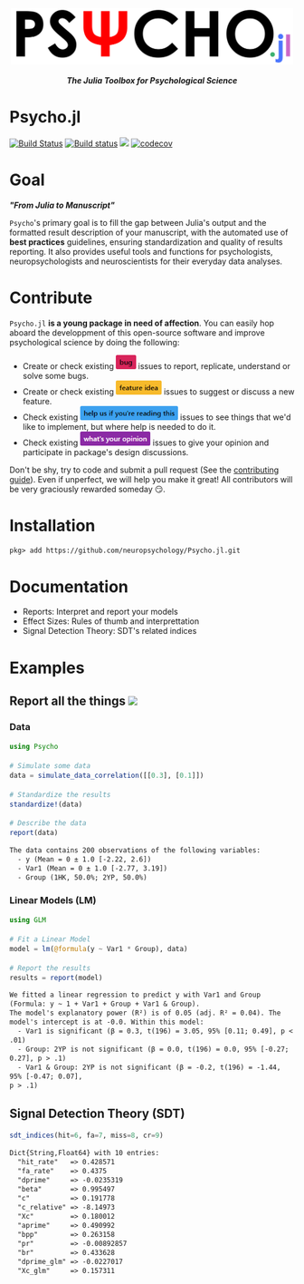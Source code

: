 <p align="center"><a href=https://neuropsychology.github.io/Psycho.jl/latest/><img src="docs/src/assets/logo_Psycho.jl.png" width="500" align="center" alt="psycho logo julia package"></a></p>

*<h4 align="center">The Julia Toolbox for Psychological Science</h2>*

# Psycho.jl
[![Build Status](https://travis-ci.org/neuropsychology/Psycho.jl.svg?branch=master)](https://travis-ci.org/neuropsychology/Psycho.jl)
[![Build status](https://ci.appveyor.com/api/projects/status/313hx3rmmc1swckg?svg=true)](https://ci.appveyor.com/project/DominiqueMakowski/psycho-jl)
[![](https://img.shields.io/badge/docs-latest-blue.svg)](https://neuropsychology.github.io/Psycho.jl/latest/)
[![codecov](https://codecov.io/gh/neuropsychology/Psycho.jl/branch/master/graph/badge.svg)](https://codecov.io/gh/neuropsychology/Psycho.jl)



# Goal

***"From Julia to Manuscript"***

`Psycho`'s primary goal is to fill the gap between Julia's output and the formatted result description of your manuscript, with the automated use of **best practices** guidelines, ensuring standardization and quality of results reporting.
It also provides useful tools and functions for psychologists, neuropsychologists and neuroscientists for their everyday data analyses.

# Contribute

`Psycho.jl` **is a young package in need of affection**. You can easily hop aboard the developpment of this open-source software and improve psychological science by doing the following:

- Create or check existing <a href=https://github.com/neuropsychology/Psycho.jl/issues><img src="docs/src/assets/issue_bug.png" height="25"></a> issues to report, replicate, understand or solve some bugs.
- Create or check existing <a href=https://github.com/neuropsychology/Psycho.jl/issues><img src="docs/src/assets/issue_featureidea.png" height="25"></a> issues to suggest or discuss a new feature.
- Check existing <a href=https://github.com/neuropsychology/Psycho.jl/issues><img src="docs/src/assets/issue_help.png" height="25"></a> issues to see things that we'd like to implement, but where help is needed to do it.
- Check existing <a href=https://github.com/neuropsychology/Psycho.jl/issues><img src="docs/src/assets/issue_opinion.png" height="25"></a> issues to give your opinion and participate in package's design discussions.

Don't be shy, try to code and submit a pull request (See the [contributing guide](.github/CONTRIBUTING.md)). Even if unperfect, we will help you make it great! All contributors will be very graciously rewarded someday :smirk:.


# Installation

```
pkg> add https://github.com/neuropsychology/Psycho.jl.git
```


# Documentation

- Reports: Interpret and report your models
- Effect Sizes: Rules of thumb and interprettation
- Signal Detection Theory: SDT's related indices



# Examples

## Report all the things <a href=https://neuropsychology.github.io/Psycho.jl/latest/><img src="https://www.memecreator.org/static/images/templates/2776.jpg" height="100"></a>

### Data

```julia
using Psycho

# Simulate some data
data = simulate_data_correlation([[0.3], [0.1]])

# Standardize the results
standardize!(data)

# Describe the data
report(data)
```
```
The data contains 200 observations of the following variables:
  - y (Mean = 0 ± 1.0 [-2.22, 2.6])
  - Var1 (Mean = 0 ± 1.0 [-2.77, 3.19])
  - Group (1HK, 50.0%; 2YP, 50.0%)
```

### Linear Models (LM)

```julia
using GLM

# Fit a Linear Model
model = lm(@formula(y ~ Var1 * Group), data)

# Report the results
results = report(model)
```
```
We fitted a linear regression to predict y with Var1 and Group (Formula: y ~ 1 + Var1 + Group + Var1 & Group).
The model's explanatory power (R²) is of 0.05 (adj. R² = 0.04). The model's intercept is at -0.0. Within this model:
  - Var1 is significant (β = 0.3, t(196) = 3.05, 95% [0.11; 0.49], p < .01)
  - Group: 2YP is not significant (β = 0.0, t(196) = 0.0, 95% [-0.27; 0.27], p > .1)
  - Var1 & Group: 2YP is not significant (β = -0.2, t(196) = -1.44, 95% [-0.47; 0.07],
p > .1)
```

## Signal Detection Theory (SDT)

```julia
sdt_indices(hit=6, fa=7, miss=8, cr=9)
```
```
Dict{String,Float64} with 10 entries:
  "hit_rate"   => 0.428571
  "fa_rate"    => 0.4375
  "dprime"     => -0.0235319
  "beta"       => 0.995497
  "c"          => 0.191778
  "c_relative" => -8.14973
  "Xc"         => 0.180012
  "aprime"     => 0.490992
  "bpp"        => 0.263158
  "pr"         => -0.00892857
  "br"         => 0.433628
  "dprime_glm" => -0.0227017
  "Xc_glm"     => 0.157311
```
